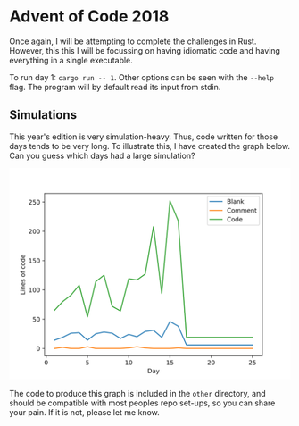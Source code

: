 # Advent of Code 2018

Once again, I will be attempting to complete the challenges in Rust.
However, this this I will be focussing on having idiomatic code and
having everything in a single executable.

To run day 1: `cargo run -- 1`. Other options can be seen with the
`--help` flag. The program will by default read its input from stdin.

## Simulations

This year's edition is very simulation-heavy. Thus, code written for
those days tends to be very long. To illustrate this, I have created the
graph below. Can you guess which days had a large simulation?

![Lines of code per day](loc.svg)

The code to produce this graph is included in the `other` directory, and
should be compatible with most peoples repo set-ups, so you can share
your pain. If it is not, please let me know.
